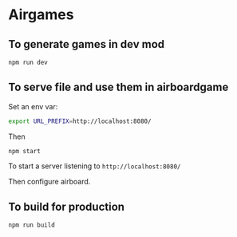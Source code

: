 # Airgames

## To generate games in dev mod

```sh
npm run dev
```

## To serve file and use them in airboardgame

Set an env var:

```sh
export URL_PREFIX=http://localhost:8080/
```

Then

```sh
npm start
```

To start a server listening to `http://localhost:8080/`

Then configure airboard.

## To build for production

```sh
npm run build
```
